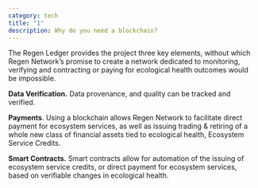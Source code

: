 ```yaml
---
category: tech
title: "1"
description: Why do you need a blockchain?
---
```

The Regen Ledger provides the project three key elements, without which Regen Network’s promise to create a network dedicated to monitoring, verifying and contracting or paying for ecological health outcomes would be impossible.

**Data Verification.** Data provenance, and quality can be tracked and verified.

**Payments**. Using a blockchain allows Regen Network to facilitate direct payment for ecosystem services, as well as issuing trading & retiring of a whole new class of financial assets tied to ecological health, Ecosystem Service Credits.

**Smart Contracts.** Smart contracts allow for automation of the issuing of ecosystem service credits, or direct payment for ecosystem services, based on verifiable changes in ecological health.